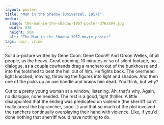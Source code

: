 ```yaml
---
layout: poster
title: "Man in the Shadow (Universal, 1957)"
media: 
  image: the-man-in-the-shadow-1957-poster-376x504.jpg
  width: 376
  height: 504
  alt: "The Man in the Shadow 1957 movie poster"
tags: noir, crime
---
```


Solid b-picture written by Gene Coon. Gene Coon!!! And Orson Welles, of all people, as the heavy. Great opening, 10 minutes or so of silent footage, no dialogue, as a coupla cowhands drag a ranchero out of the bunkhouse and into the toolshed to beat the hell out of him. He fights back. The overhead light knocked, moving, throwing the figures into light and shadow. And then one of the picks up an axe handle and brains him dead. You think, but why?

Cut to a pretty young woman at a window, listening. Ah, that's why. Again, no dialogue, none needed. The rest is a good, tight thriller. A little disappointed that the ending was predicated on violence (the sherriff can't really arrest the big rancher, sooo...) and that so much of the plot involved the ranchers continually overplaying their hand with violence. Like, if you'd done nothing that sherriff would have nothing to do.
